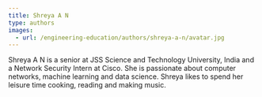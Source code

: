 ```yaml
---
title: Shreya A N
type: authors
images:
  - url: /engineering-education/authors/shreya-a-n/avatar.jpg 
---
```

Shreya A N is a senior at JSS Science and Technology University, India and a Network Security Intern at Cisco. She is passionate about computer networks, machine learning and data science. Shreya likes to spend her leisure time cooking, reading and making music.
